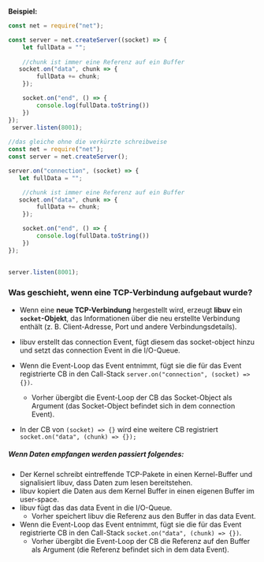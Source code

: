 
**Beispiel:**
```javascript
const net = require("net"); 

const server = net.createServer((socket) => {
	let fullData = "";
	
	//chunk ist immer eine Referenz auf ein Buffer
   socket.on("data", chunk => {
		fullData += chunk;
    });

	socket.on("end", () => {
		console.log(fullData.toString())
	})
}); 
 server.listen(8001);
  
//das gleiche ohne die verkürzte schreibweise
const net = require("net");
const server = net.createServer();

server.on("connection", (socket) => {
   let fullData = "";

	//chunk ist immer eine Referenz auf ein Buffer
   socket.on("data", chunk => {
		fullData += chunk;
    });

	socket.on("end", () => {
		console.log(fullData.toString())
	})
});
   
  
server.listen(8001);
```


### Was geschieht, wenn eine TCP-Verbindung aufgebaut wurde?

- Wenn eine **neue TCP-Verbindung** hergestellt wird, erzeugt **libuv** ein **`socket`-Objekt**, das Informationen über die neu erstellte Verbindung enthält (z. B. Client-Adresse, Port und andere Verbindungsdetails).
- libuv erstellt das connection Event, fügt diesem das socket-object hinzu und setzt das connection Event in die I/O-Queue.

- Wenn die Event-Loop das Event entnimmt, fügt sie die für das Event registrierte CB in den Call-Stack `server.on("connection", (socket) => {})`.
	- Vorher übergibt die Event-Loop der CB das Socket-Object als Argument (das Socket-Object befindet sich in dem connection Event).

- In der CB von `(socket) => {}` wird eine weitere CB registriert `socket.on("data", (chunk) => {});`

##### Wenn Daten empfangen werden passiert folgendes:

- Der Kernel schreibt eintreffende TCP-Pakete in einen Kernel-Buffer und signalisiert libuv, dass Daten zum lesen bereitstehen.
- libuv kopiert die Daten aus dem Kernel Buffer in einen eigenen Buffer im user-space.
- libuv fügt das das data Event in die I/O-Queue.
	- Vorher speichert libuv die Referenz aus den Buffer in das data Event.
- Wenn die Event-Loop das Event entnimmt, fügt sie die für das Event registrierte CB in den Call-Stack `socket.on("data", (chunk) => {})`.
	- Vorher übergibt die Event-Loop der CB die Referenz auf den Buffer als Argument (die Referenz befindet sich in dem data Event).